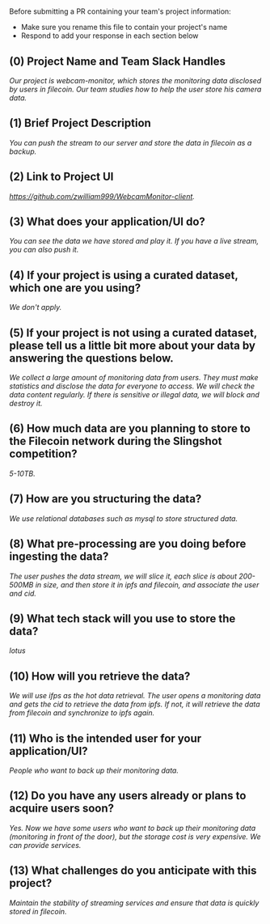 # <Project Name>

Before submitting a PR containing your team's project information:
- Make sure you rename this file to contain your project's name
- Respond to add your response in each section below

## (0) Project Name and Team Slack Handles

*Our project is webcam-monitor, which stores the monitoring data disclosed by users in filecoin. Our team studies how to help the user store his camera data.*

## (1) Brief Project Description

*You can push the stream to our server and store the data in filecoin as a backup.*

## (2) Link to Project UI

*https://github.com/zwilliam999/WebcamMonitor-client.*

## (3) What does your application/UI do?

*You can see the data we have stored and play it. If you have a live stream, you can also push it.*

## (4) If your project is using a curated dataset, which one are you using?

*We don't apply.*

## (5) If your project is not using a curated dataset, please tell us a little bit more about your data by answering the questions below.

*We collect a large amount of monitoring data from users. They must make statistics and disclose the data for everyone to access. We will check the data content regularly. If there is sensitive or illegal data, we will block and destroy it.*

## (6) How much data are you planning to store to the Filecoin network during the Slingshot competition?

*5-10TB.*

## (7) How are you structuring the data?

*We use relational databases such as mysql to store structured data.*

## (8) What pre-processing are you doing before ingesting the data?

*The user pushes the data stream, we will slice it, each slice is about 200-500MB in size, and then store it in ipfs and filecoin, and associate the user and cid.*

## (9)  What tech stack will you use to store the data?

*lotus*

## (10) How will you retrieve the data?

*We will use ifps as the hot data retrieval. The user opens a monitoring data and gets the cid to retrieve the data from ipfs. If not, it will retrieve the data from filecoin and synchronize to ipfs again.*

## (11) Who is the intended user for your application/UI?

*People who want to back up their monitoring data.*

## (12) Do you have any users already or plans to acquire users soon?

*Yes. Now we have some users who want to back up their monitoring data (monitoring in front of the door), but the storage cost is very expensive. We can provide services.*

## (13) What challenges do you anticipate with this project?

*Maintain the stability of streaming services and ensure that data is quickly stored in filecoin.*